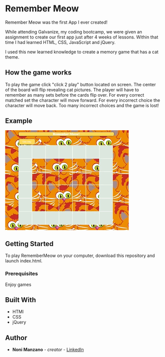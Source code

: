 # Remember Meow

Remember Meow was the first App I ever created! 

While attending Galvanize, my coding bootcamp, we were given an assignment to create our first app just after 4 weeks of lessons. 
Within that time I had learned HTML, CSS, JavaScript and jQuery.

I used this new learned knowledge to create a memory game that has a cat theme. 

## How the game works

To play the game click "click 2 play" button located on screen. The center of the board will flip revealing cat pictures. The player will have to remember as 
many sets before the cards flip over. For every correct matched set the character will move forward. For every incorrect choice the character will move back.
Too many incorrect choices and the game is lost! 

## Example

![alt text](Images/example.gif)

## Getting Started

To play RememberMeow on your computer, download this repository and launch index.html.

### Prerequisites

Enjoy games

## Built With

* HTMl
* CSS
* jQuery


## Author

* **Noni Manzano** - *creator* - [LinkedIn](linkedin.com/in/noni-manzano)
